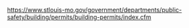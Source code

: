 https://www.stlouis-mo.gov/government/departments/public-safety/building/permits/building-permits/index.cfm
